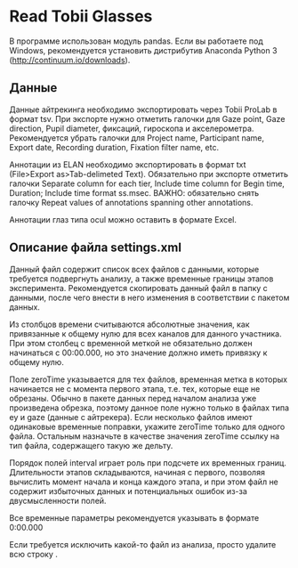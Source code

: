 # Read Tobii Glasses

В программе использован модуль pandas. Если вы работаете под Windows, рекомендуется установить дистрибутив Anaconda Python 3 (<http://continuum.io/downloads>).


## Данные

Данные айтрекинга необходимо экспортировать через Tobii ProLab в формат tsv. При экспорте нужно отметить галочки для Gaze point, Gaze direction, Pupil diameter, фиксаций, гироскопа и акселерометра. Рекомендуется убрать галочки для Project name, Participant name, Export date, Recording duration, Fixation filter name, etc.

Аннотации из ELAN необходимо экспортировать в формат txt (File>Export as>Tab-delimeted Text). Обязательно при экспорте отметить галочки Separate column for each tier, Include time column for Begin time, Duration; Include time format ss.msec. ВАЖНО: обязательно снять галочку Repeat values of annotations spanning other annotations.

Аннотации глаз типа ocul можно оставить в формате Excel.


## Описание файла settings.xml

Данный файл содержит список всех файлов с данными, которые требуется подвергнуть анализу, а также временные границы этапов эксперимента. Рекомендуется скопировать данный файл в папку с данными, после чего внести в него изменения в соответствии с пакетом данных.

Из столбцов времени считываются абсолютные значения, как привязанные к общему нулю для всех каналов для данного участника. При этом столбец с временной меткой не обязательно должен начинаться с 00:00.000, но это значение должно иметь привязку к общему нулю.

Поле zeroTime указывается для тех файлов, временная метка в которых начинается не с момента первого этапа, т.е. тех, которые еще не обрезаны. Обычно в пакете данных перед началом анализа уже произведена обрезка, поэтому данное поле нужно только в файлах типа ey и gaze (данные с айтрекера). Если несколько файлов имеют одинаковые временные поправки, укажите zeroTime только для одного файла. Остальным назначьте в качестве значения zeroTime ссылку на тип файла, содержащего такую же дельту.

Порядок полей interval играет роль при подсчете их временных границ. Длительности этапов складываются, начиная с первого, позволяя вычислить момент начала и конца каждого этапа, и при этом файл не содержит избыточных данных и потенциальных ошибок из-за двусмысленности полей.

Все временные параметры рекомендуется указывать в формате 0:00.000

Если требуется исключить какой-то файл из анализа, просто удалите всю строку <file>.